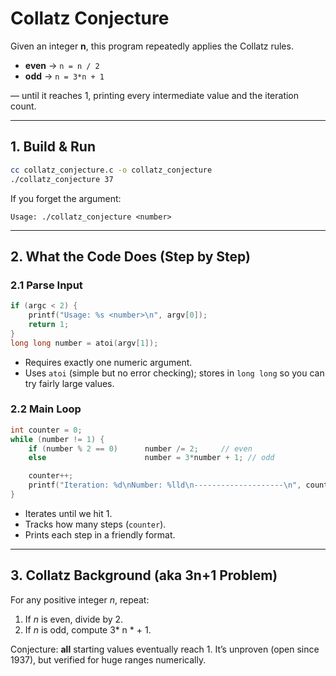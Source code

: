 # Collatz Conjecture

Given an integer **n**, this program repeatedly applies the Collatz rules.

* **even** → `n = n / 2`
* **odd**  → `n = 3*n + 1`

— until it reaches 1, printing every intermediate value and the iteration count.

---

## 1. Build & Run

```bash
cc collatz_conjecture.c -o collatz_conjecture
./collatz_conjecture 37
```

If you forget the argument:

```
Usage: ./collatz_conjecture <number>
```

---

## 2. What the Code Does (Step by Step)

### 2.1 Parse Input

```c
if (argc < 2) {
    printf("Usage: %s <number>\n", argv[0]);
    return 1;
}
long long number = atoi(argv[1]);
```

* Requires exactly one numeric argument.
* Uses `atoi` (simple but no error checking); stores in `long long` so you can try fairly large values.

### 2.2 Main Loop

```c
int counter = 0;
while (number != 1) {
    if (number % 2 == 0)      number /= 2;     // even
    else                      number = 3*number + 1; // odd

    counter++;
    printf("Iteration: %d\nNumber: %lld\n--------------------\n", counter, number);
}
```

* Iterates until we hit 1.
* Tracks how many steps (`counter`).
* Prints each step in a friendly format.

---

## 3. Collatz Background (aka 3n+1 Problem)

For any positive integer *n*, repeat:

1. If *n* is even, divide by 2.
2. If *n* is odd, compute 3\* n \* + 1.

Conjecture: **all** starting values eventually reach 1. It’s unproven (open since 1937), but verified for huge ranges numerically.